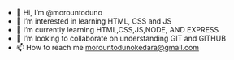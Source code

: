 - 👋 Hi, I’m @morountoduno
- 👀 I’m interested in learning HTML, CSS and JS 
- 🌱 I’m currently learning HTML,CSS,JS,NODE, AND EXPRESS
- 💞️ I’m looking to collaborate on understanding GIT and GITHUB
- 📫 How to reach me morountodunokedara@gmail.com

<!---
morountoduno/morountoduno is a ✨ special ✨ repository because its `README.md` (this file) appears on your GitHub profile.
You can click the Preview link to take a look at your changes.
--->
